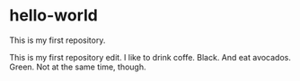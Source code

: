 # hello-world
This is my first repository. 


This is my first repository edit.
I like to drink coffe.
Black.
And eat avocados.
Green.
Not at the same time, though.

